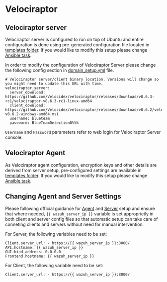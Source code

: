 # Velociraptor

## Velociraptor server

Velociraptor server is configured to run on top of Ubuntu and entire configuration is done using pre-generated configuration file located in [templates folder](../ansible/roles/velociraptorserver/templates). If you would like to modify this setup please change [Ansible task](../ansible/roles/velociraptorserver/tasks/main.yml).

In order to modify the configuration of Velociraptor Server please change the following config section in [domain_setup.yml](../ansible/domain_setup.yml) file.
```
# Velociraptor server/client binary location. Versions will change so you might need to update this URL with time.
velociraptor_server:
  server_download: https://github.com/Velocidex/velociraptor/releases/download/v0.6.3-rc1/velociraptor-v0.6.3-rc1-linux-amd64
  client_download: https://github.com/Velocidex/velociraptor/releases/download/v0.6.2/velociraptor-v0.6.2-windows-amd64.msi
  username: blueteam
  password: BlueTeamDetection0%%%
```

```Username``` and ```Password``` parameters refer to web login for Velociraptor Server console. 


## Velociraptor Agent

As Velociraptor agent configuration, encryption keys and other details are derived from server setup, pre-configured settings are available in [templates folder](../ansible/roles/velociraptorclient/templates). If you would like to modify this setup please change [Ansible task](../ansible/roles/velociraptorclient/tasks/main.yml).


## Changing Agent and Server Settings

Please following official guidance for [Agent](https://docs.velociraptor.app/docs/deployment/clients/) and [Server](https://docs.velociraptor.app/docs/deployment/self-signed/) setup and ensure that where needed, ```{{ wazuh_server_ip }}``` variable is set approprietly in both client and server config files so that automatic setup can take care of conneting clients and servers without need for manual intervention.

For Server, the following variables need to be set:
```
Client.server_url: - https://{{ wazuh_server_ip }}:8000/
API.hostname: {{ wazuh_server_ip }}
GUI.bind_address: 0.0.0.0
Frontend.hostname: {{ wazuh_server_ip }}
```

For Client, the following variable need to be set:
```
Client.server_url: - https://{{ wazuh_server_ip }}:8000/
```